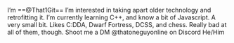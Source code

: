 I’m ==@That1Git==
I’m interested in taking apart older technology and retrofitting it.
I’m currently learning C++, and know a bit of Javascript. A very small bit.
Likes C:DDA, Dwarf Fortress, DCSS, and chess. Really bad at all of them, though.
Shoot me a DM @thatoneguyonline on Discord
He/Him
